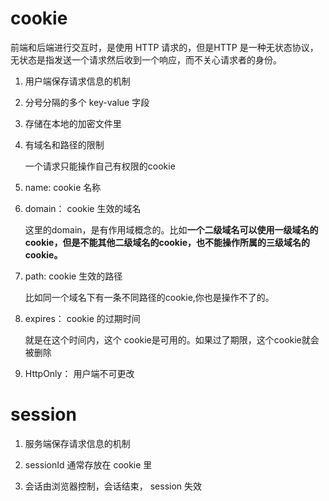# cookie

前端和后端进行交互时，是使用 HTTP 请求的，但是HTTP 是一种无状态协议，无状态是指发送一个请求然后收到一个响应，而不关心请求者的身份。

1. 用户端保存请求信息的机制

2. 分号分隔的多个 key-value 字段

3. 存储在本地的加密文件里

4. 有域名和路径的限制
    
    一个请求只能操作自己有权限的cookie

5. name: cookie 名称

6. domain： cookie 生效的域名

    这里的domain，是有作用域概念的。比如**一个二级域名可以使用一级域名的cookie，但是不能其他二级域名的cookie，也不能操作所属的三级域名的cookie。**

7. path:  cookie 生效的路径

    比如同一个域名下有一条不同路径的cookie,你也是操作不了的。

8. expires： cookie 的过期时间

    就是在这个时间内，这个 cookie是可用的。如果过了期限，这个cookie就会被删除

9. HttpOnly： 用户端不可更改


# session

1. 服务端保存请求信息的机制

2. sessionId 通常存放在 cookie 里

3. 会话由浏览器控制，会话结束， session 失效





